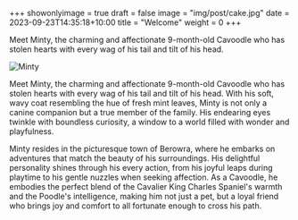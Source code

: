 +++
showonlyimage = true
draft = false
image = "img/post/cake.jpg"
date = 2023-09-23T14:35:18+10:00
title = "Welcome"
weight = 0
+++

Meet Minty, the charming and affectionate 9-month-old Cavoodle who has stolen hearts with every wag of his tail and tilt of his head.

<!--more-->

![Minty](/img/post/cake.jpg)

Meet Minty, the charming and affectionate 9-month-old Cavoodle who has stolen hearts with every wag of his tail and tilt of his head. With his soft, wavy coat resembling the hue of fresh mint leaves, Minty is not only a canine companion but a true member of the family. His endearing eyes twinkle with boundless curiosity, a window to a world filled with wonder and playfulness. 

Minty resides in the picturesque town of Berowra, where he embarks on adventures that match the beauty of his surroundings. His delightful personality shines through his every action, from his joyful leaps during playtime to his gentle nuzzles when seeking affection. As a Cavoodle, he embodies the perfect blend of the Cavalier King Charles Spaniel's warmth and the Poodle's intelligence, making him not just a pet, but a loyal friend who brings joy and comfort to all fortunate enough to cross his path.